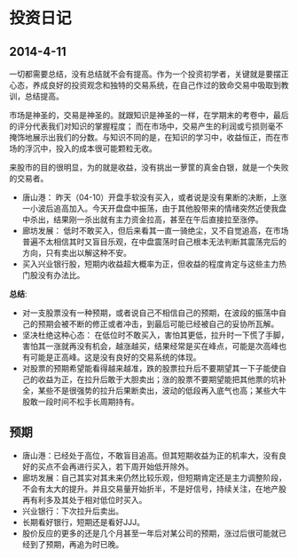 投资日记
=======

2014-4-11
------------

一切都需要总结，没有总结就不会有提高。作为一个投资初学者，关键就是要摆正心态，养成良好的投资观念和独特的交易系统，在自己作过的致命交易中吸取到教训，总结提高。

市场是神圣的，交易是神圣的。就跟知识是神圣的一样，在学期末的考卷中，最后的评分代表我们对知识的掌握程度； 而在市场中，交易产生的利润或亏损则毫不掩饰地展示出我们的分数。与知识不同的是，在知识的学习中，收益恒正，而在市场的浮沉中，投入的成本很可能颗粒无收。

来股市的目的很明显，为的就是收益，没有挑出一萝筐的真金白银，就是一个失败的交易者。


- 唐山港： 昨天（04-10）开盘手软没有买入，或者说是没有果断的决断，上涨一小波后追高加入。今天开盘盘中振荡，由于其他股带来的情绪突然近使我盘中杀出，结果刚一杀出就有主力资金拉高，甚至在午后直接拉至涨停。
- 廊坊发展： 低时不敢买入，但后来看其一直一骑绝尘，又不自觉追高，在市场普遍不太相信其时又盲目乐观，在中盘震荡时自己根本无法判断其震荡完后的方向，只有卖出以解这种不安。
- 买入兴业银行股，短期内收益超大概率为正，但收益的程度肯定与这些主力热门股没有办法比。

__总结__:
- 对一支股票没有一种预期，或者说自己不相信自己的预期，在波段的振荡中自己的预期会被不断的修正或者冲击，到最后可能已经被自己的妥协所瓦解。
- 坚决杜绝这种心态： 在低位时不敢买入，害怕其更低，拉升时一下慌了手脚，害怕其一涨就再没有机会，越涨越买，结果经常是买在峰点，可能是次高峰也有可能是正高峰。这是没有良好的交易系统的体现。
- 对股票的预期希望能看得越来越准，跌的股票拉升后不要期望其一下子能使自己的收益为正，在拉升后敢于大胆卖出；涨的股票不要期望能把其他票的坑补全，某些不是很强势的拉升后果断卖出，波动的低段再入底气也高；某些大牛股敢一段时间不松手长周期持有。

预期
---------

- 唐山港：已经处于高位，不敢盲目追高。但其短期收益为正的机率大，没有良好的买点不会再进行买入，若下周开始低开除外。
- 廊坊发展：自己其实对其未来仍然比较乐观，但短期肯定还是主力调整阶段，不会有太大的提升。并且交易量开始折半，不是好信号，持续关注，在地产股再有利多及其处于相对低位时买入。
- 兴业银行：下次拉升后卖出。
- 长期看好银行，短期还是看好JJJ。
- 股价反应的更多的还是几个月甚至一年后对某公司的预期，涨过后很可能就已经到了预期，再追为时已晚。

